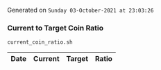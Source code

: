 Generated on `Sunday 03-October-2021 at 23:03:26`

### Current to Target Coin Ratio
`current_coin_ratio.sh`

Date|Current|Target|Ratio
---|---|---|---
